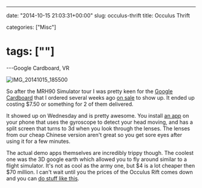 ---

date: "2014-10-15 21:03:31+00:00"
slug: occulus-thrift
title: Occulus Thrift

categories: ["Misc"]
# tags: [""]
---Google Cardboard, VR

![IMG_20141015_185500](img_20141015_185500.jpg)

So after the MRH90 Simulator tour I was pretty keen for the [Google Cardboard](https://cardboard.withgoogle.com/) that I ordered several weeks ago [on sale](http://www.tinydeal.com/diy-google-cardboard-vr-3d-glasses-for-iphone-samsung-cellphone-p-135220.html) to show up. It ended up costing $7.50 or something for 2 of them delivered.

It showed up on Wednesday and is pretty awesome. You install [an app](https://play.google.com/store/apps/details?id=com.google.samples.apps.cardboarddemo) on your phone that uses the gyroscope to detect your head moving, and has a split screen that turns to 3d when you look through the lenses. The lenses from our cheap Chinese version aren't great so you get sore eyes after using it for a few minutes.

The actual demo apps themselves are incredibly trippy though. The coolest one was the 3D google earth which allowed you to fly around similar to a flight simulator. It's not as cool as the army one, but $4 is a lot cheaper then $70 million. I can't wait until you the prices of the Occulus Rift comes down and you can [do stuff like this](https://www.youtube.com/watch?v=-RehCTRrWM0).
